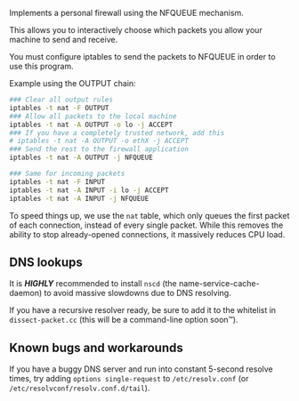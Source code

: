 Implements a personal firewall using the NFQUEUE mechanism.

This allows you to interactively choose which packets
you allow your machine to send and receive.

You must configure iptables to send the packets to NFQUEUE
in order to use this program.

Example using the OUTPUT chain:

```bash
### Clear all output rules
iptables -t nat -F OUTPUT
### Allow all packets to the local machine
iptables -t nat -A OUTPUT -o lo -j ACCEPT
### If you have a completely trusted network, add this
# iptables -t nat -A OUTPUT -o ethX -j ACCEPT
### Send the rest to the firewall application
iptables -t nat -A OUTPUT -j NFQUEUE

### Same for incoming packets
iptables -t nat -F INPUT
iptables -t nat -A INPUT -i lo -j ACCEPT
iptables -t nat -A INPUT -j NFQUEUE
```

To speed things up, we use the `nat` table, which only queues
the first packet of each connection, instead of every single packet.
While this removes the ability to stop already-opened connections,
it massively reduces CPU load.

## DNS lookups

It is ***HIGHLY*** recommended to install `nscd` (the
name-service-cache-daemon) to avoid massive slowdowns due to DNS
resolving.

If you have a recursive resolver ready, be sure to add it to the
whitelist in `dissect-packet.cc` (this will be a command-line option
soon™).

## Known bugs and workarounds

If you have a buggy DNS server and run into constant 5-second resolve
times, try adding `options single-request` to `/etc/resolv.conf` (or
`/etc/resolvconf/resolv.conf.d/tail`).
